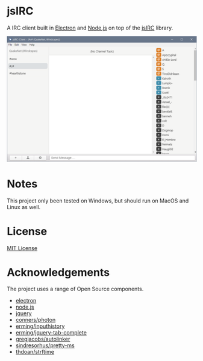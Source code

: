 # jsIRC

A IRC client built in [Electron](https://electronjs.org) and [Node.js](https://nodejs.org/) on top of the [jsIRC](https://github.com/clausjoergensen/jsIRC) library.

![](screenshot.png)

# Notes

This project only been tested on Windows, but should run on MacOS and Linux as well.

# License

[MIT License](LICENSE.md)

# Acknowledgements

The project uses a range of Open Source components. 

* [electron](https://github.com/electron/electron)
* [node.js](https://github.com/nodejs/node)
* [jquery](https://github.com/jquery/jquery)
* [conners/photon](https://github.com/connors/photon)
* [erming/inputhistory](https://github.com/erming/inputhistory)
* [erming/jquery-tab-complete](https://github.com/erming/jquery-tab-complete)
* [gregjacobs/autolinker](https://github.com/gregjacobs)
* [sindresorhus/pretty-ms](https://github.com/sindresorhus/pretty-ms)
* [thdoan/strftime](https://github.com/thdoan/strftime)
